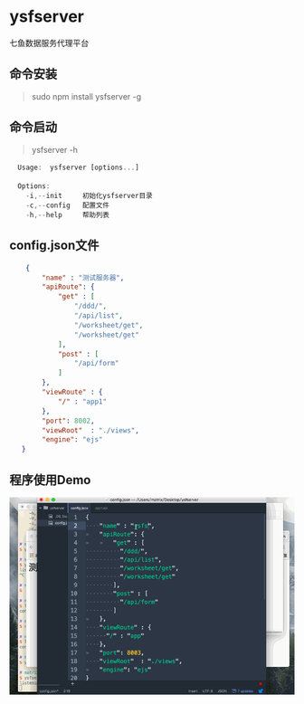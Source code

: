 # ysfserver
七鱼数据服务代理平台

## 命令安装
> sudo npm install ysfserver -g

## 命令启动
> ysfserver -h

```javascript
  Usage:  ysfserver [options...]

  Options:
    -i,--init     初始化ysfserver目录
    -c,--config   配置文件
    -h,--help     帮助列表
```

## config.json文件

```json
    {
        "name" : "测试服务器",
   	    "apiRoute": {
   		    "get" : [
                "/ddd/",
                "/api/list",
                "/worksheet/get",
                "/worksheet/get"
            ],
            "post" : [
                "/api/form"
            ]
        },
        "viewRoute" : {
            "/" : "app1"
        },
        "port": 8002,
        "viewRoot"  : "./views",
        "engine": "ejs"
   }

```

## 程序使用Demo

![ysfserver](./res/ysfserver.gif)
